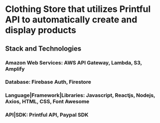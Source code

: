 # Clothing Store that utilizes Printful API to automatically create and display products

## Stack and Technologies

### Amazon Web Services: AWS API Gateway, Lambda, S3, Amplify
### Database: Firebase Auth, Firestore
### Language|Framework|Libraries: Javascript, Reactjs, Nodejs, Axios, HTML, CSS, Font Awesome
### API|SDK: Printful API, Paypal SDK